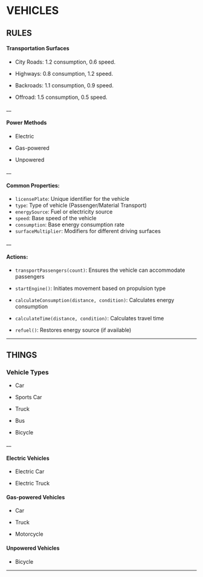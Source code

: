 # VEHICLES

## RULES 
#### Transportation Surfaces
- City Roads: 1.2 consumption, 0.6 speed.
 
- Highways:   0.8 consumption, 1.2 speed.
 
- Backroads:  1.1 consumption, 0.9 speed.
 
- Offroad:    1.5 consumption, 0.5 speed.

 __

 #### Power Methods
- Electric

- Gas-powered

- Unpowered

__

#### Common Properties:
- `licensePlate`: Unique identifier for the vehicle
- `type`: Type of vehicle (Passenger/Material Transport)
- `energySource`: Fuel or electricity source
- `speed`: Base speed of the vehicle
- `consumption`: Base energy consumption rate
- `surfaceMultiplier`: Modifiers for different driving surfaces

__

#### Actions:
- `transportPassengers(count)`: Ensures the vehicle can accommodate passengers
- `startEngine()`: Initiates movement based on propulsion type
  
- `calculateConsumption(distance, condition)`: Calculates energy consumption
- `calculateTime(distance, condition)`: Calculates travel time
- `refuel()`: Restores energy source (if available)
___

## THINGS

### Vehicle Types
- Car
 
- Sports Car
 
- Truck
 
- Bus
 
- Bicycle
 
 __

#### Electric Vehicles
- Electric Car
 
- Electric Truck

 #### Gas-powered Vehicles
- Car
 
- Truck
 
- Motorcycle

 #### Unpowered Vehicles
- Bicycle

 ___
